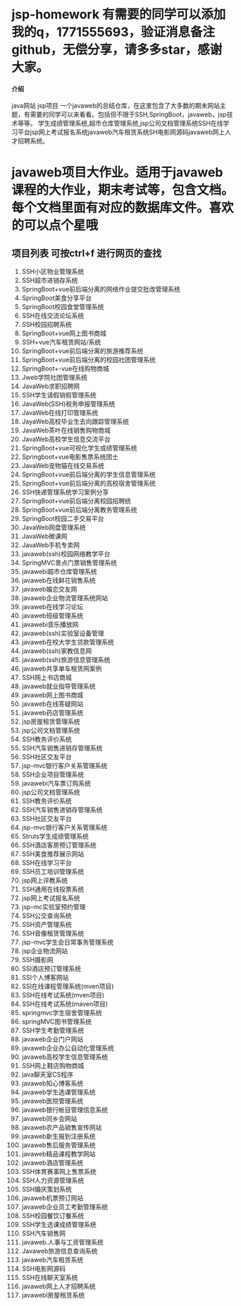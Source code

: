 # jsp-homework 有需要的同学可以添加我的q，1771555693，验证消息备注github，无偿分享，请多多star，感谢大家。

#### 介绍
java网站 jsp项目 一个javaweb的总结仓库，在这里包含了大多数的期末网站主题，有需要的同学可以来看看。包括但不限于SSH,SpringBoot，javaweb，jsp技术等等。
学生成绩管理系统,超市仓库管理系统,jsp公司文档管理系统SSH在线学习平台jsp网上考试报名系统javaweb汽车租赁系统SH电影网源码javaweb网上人才招聘系统。


# javaweb项目大作业。适用于javaweb课程的大作业，期末考试等，包含文档。每个文档里面有对应的数据库文件。喜欢的可以点个星哦

## 项目列表 可按ctrl+f 进行网页的查找


1. SSH小区物业管理系统
1. SSH超市进销存系统
1. SpringBoot+vue前后端分离的网络作业提交批改管理系统
1. SpringBoot美食分享平台
1. SpringBoot校园食堂管理系统
1. SSH在线交流论坛系统
1. SSH校园招聘系统
1. SpringBoot+vue网上图书商城
1. SSH+vue汽车租赁网站/系统
1. SpringBoot+vue前后端分离的旅游推荐系统
1. SpringBoot+vue前后端分离的校园社团管理系统
1. SpringBoot+-vue在线购物商城
1. Jweb学院社团管理系统
1. JavaWeb求职招聘网
1. SSH学生请假销假管理系统
1. JavaWeb(SSH)税务申报管理系统
1. JavaWeb在线打印管理系统
1. JayaWeb高校毕业生去向跟踪管理系统
1. JavaWeb茶叶在线销售购物商城
1. JavaWeb高校学生信息交流平台
1. SpringBoot+vue可视化学生成绩管理系统
1. Springboot+vue电影售票系统团士
1. JavaWeb宠物猫在线交易系统
1. SpringBoot+vue前后端分离的学生信息管理系统
1. SpringBoot+vue前后端分离的高校宿舍管理系统
1. SSH快递管理系统学习案例分享
1. SpringBoot+vue前后端分离校园招聘统
1. SpringBoot+vue前后端分离教务管理系统
1. SpringBoot校园二手交易平台
1. JavaWeb网盘管理系统
1. JavaWeb微课网
1. JavaWeb手机专卖网
1. javaweb(ssh)校园网络教学平台
1. SpringMVC景点门票销售管理系统
1. javawebi超市仓库管理系统
1. javaweb在线鲜花销售系统
1. javaweb婚恋交友网
1. javaweb企业物流管理系统网站
1. javaweb在线学习论坛
1. javaweb班级管理系统
1. javawebi音乐播放网
1. javaweb(ssh)实验室设备管理
1. javaweb在校大学生贷款管理系统
1. javaweb(ssh)家教信息网
1. javaweb(ssh)旅游信息管理系统
1. javaweb共享单车租赁网案例
1. SSH网上书店商城
1. javaweb就业指导管理系统
1. javaweb网上图书商城
1. javaweb在线答疑网站
1. javaweb药店管理系统
1. jsp房屋租赁管理系统
1. jsp公司文档管理系统
1. SSH教务评价系统
1. SSH汽车销售进销存管理系统
1. SSH社区交友平台
1. jsp-mvc银行客户关系管理系统
1. SSH企业项目管理系统
1. javawebi汽车票订购系统
1. jsp公司文档管理系统
1. SSH教务评价系统
1. SSH汽车销售进销存管理系统
1. SSH社区交友平台
1. jsp-mvc银行客户关系管理系统
1. Struts学生成绩管理系统
1. SSH酒店客房预订管理系统
1. SSH美食推荐展示网站
1. SSH在线学习平台
1. SSH员工培训管理系统
1. jsp网上评教系统
1. SSH通用在线投票系统
1. jsp网上考试报名系统
1. jsp-mc实验室预约管理
1. SSH公交查询系统
1. SSH资产管理系统
1. SSH音像租赁管理系统
1. jsp-mvc学生会日常事务管理系统
1. jsp企业物流网站
1. SSH摄影网
1. SSI酒店预订管理系统
1. SSI个人博客网站
1. SSI在线课程管理系统(mven项目)
1. SSH在线考试系统(mven项目)
1. SSH在线考试系统(maven项目)
1. springmvc学生宿舍管理系统
1. springMVC图书管理系统
1. SSH学生考勤管理系统
1. javaweb企业门户网站
1. javaweb企业办公自动化管理系统
1. javaweb高校学生信息管理系统
1. SSH网上鞋店购物商城
1. java聊天室CS程序
1. javaweb知心博客系统
1. javaweb学生选课管理系统
1. javaweb医院管理系统
1. javaweb银行帐目管理信息系统
1. javaweb同乡会网站
1. javaweb农产品销售宣传网站
1. javaweb新生报到注册系统
1. javaweb售后服务管理系统
1. javaweb精品课程教学网站
1. javaweb酒店管理系统
1. SSH体育赛事网上售票系统
1. SSH人力资源管理系统
1. SSH婚庆策划系统
1. javaweb机票预订网站
1. javaweb企业员工考勤管理系统
1. SSH校园餐饮订餐系统
1. SSH学生选课成绩管理系统
1. SSH汽车销售网
1. javaweb.人事与工资管理系统
1. Javaweb旅游信息查询系统
1. javaweb汽车租赁系统
1. SSH电影网源码
1. SSH在线聊天室系统
1. javaweb网上人才招聘系统
1. javawebl房屋租赁系统


